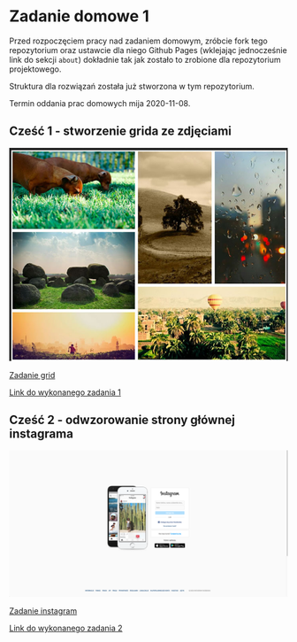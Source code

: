 # Zadanie domowe 1

Przed rozpoczęciem pracy nad zadaniem domowym, zróbcie fork tego repozytorium oraz ustawcie dla niego Github Pages (wklejając jednocześnie link do sekcji `about`) dokładnie tak jak zostało to zrobione dla repozytorium projektowego.

Struktura dla rozwiązań została już stworzona w tym repozytorium.

Termin oddania prac domowych mija 2020-11-08.

## Cześć 1 - stworzenie grida ze zdjęciami

![grid](img/grid.png)

[Zadanie grid](grid/index.html)

[Link do wykonanego zadania 1](https://malgorzata-niemczyk.github.io/jfdzr2-homework-1/grid/index.html)

## Cześć 2 - odwzorowanie strony głównej instagrama

![instagram](img/instagram.png)

[Zadanie instagram](instagram/index.html)

[Link do wykonanego zadania 2](https://malgorzata-niemczyk.github.io/jfdzr2-homework-1/instagram/index.html)
